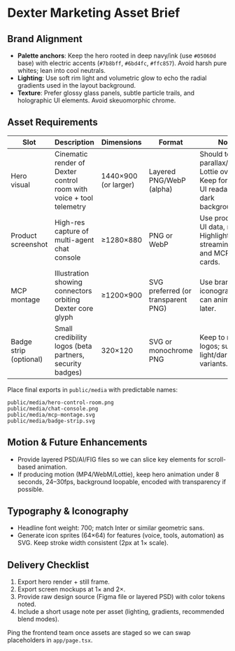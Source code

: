 # Dexter Marketing Asset Brief

## Brand Alignment
- **Palette anchors**: Keep the hero rooted in deep navy/ink (use `#05060d` base) with electric accents (`#7b8bff`, `#6bd4fc`, `#ffc857`). Avoid harsh pure whites; lean into cool neutrals.
- **Lighting**: Use soft rim light and volumetric glow to echo the radial gradients used in the layout background.
- **Texture**: Prefer glossy glass panels, subtle particle trails, and holographic UI elements. Avoid skeuomorphic chrome.

## Asset Requirements
| Slot | Description | Dimensions | Format | Notes |
| ---- | ----------- | ---------- | ------ | ----- |
| Hero visual | Cinematic render of Dexter control room with voice + tool telemetry | 1440×900 (or larger) | Layered PNG/WebP (alpha) | Should tolerate parallax/potential Lottie overlay. Keep foreground UI readable on dark background. |
| Product screenshot | High-res capture of multi-agent chat console | ≥1280×880 | PNG or WebP | Use production UI data, no PII. Highlight streaming tokens and MCP tool cards. |
| MCP montage | Illustration showing connectors orbiting Dexter core glyph | ≥1200×900 | SVG preferred (or transparent PNG) | Use brand iconography; can animate later. |
| Badge strip (optional) | Small credibility logos (beta partners, security badges) | 320×120 | SVG or monochrome PNG | Keep to max 4 logos; supply light/dark variants. |

Place final exports in `public/media` with predictable names:
```
public/media/hero-control-room.png
public/media/chat-console.png
public/media/mcp-montage.svg
public/media/badge-strip.svg
```

## Motion & Future Enhancements
- Provide layered PSD/AI/FIG files so we can slice key elements for scroll-based animation.
- If producing motion (MP4/WebM/Lottie), keep hero animation under 8 seconds, 24–30fps, background loopable, encoded with transparency if possible.

## Typography & Iconography
- Headline font weight: 700; match Inter or similar geometric sans.
- Generate icon sprites (64×64) for features (voice, tools, automation) as SVG. Keep stroke width consistent (2px at 1× scale).

## Delivery Checklist
1. Export hero render + still frame.
2. Export screen mockups at 1× and 2×.
3. Provide raw design source (Figma file or layered PSD) with color tokens noted.
4. Include a short usage note per asset (lighting, gradients, recommended blend modes).

Ping the frontend team once assets are staged so we can swap placeholders in `app/page.tsx`.
